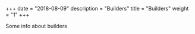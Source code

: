 +++
date = "2018-08-09"
description = "Builders"
title = "Builders"
weight = "1"
+++

Some info about builders
